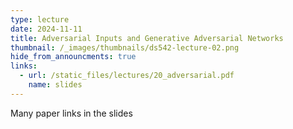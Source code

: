 ```yaml
---
type: lecture
date: 2024-11-11
title: Adversarial Inputs and Generative Adversarial Networks
thumbnail: /_images/thumbnails/ds542-lecture-02.png
hide_from_announcments: true
links:
  - url: /static_files/lectures/20_adversarial.pdf
    name: slides
---
```

Many paper links in the slides
